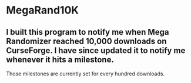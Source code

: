 # MegaRand10K

## I built this program to notify me when Mega Randomizer reached 10,000 downloads on CurseForge. I have since updated it to notify me whenever it hits a milestone.

Those milestones are currently set for every hundred downloads.

